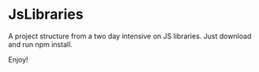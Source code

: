 # JsLibraries

A project structure from a two day intensive on JS libraries. Just download and run npm install. 

Enjoy!
